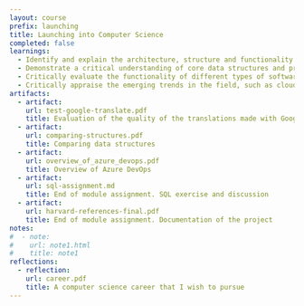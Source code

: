 ```yaml
---
layout: course
prefix: launching
title: Launching into Computer Science
completed: false
learnings:
  - Identify and explain the architecture, structure and functionality of basic components of computer system.
  - Demonstrate a critical understanding of core data structures and programming concepts, including algorithm computability.
  - Critically evaluate the functionality of different types of software, i.e., operating system, utility programs, languages and applications.
  - Critically appraise the emerging trends in the field, such as cloud computing, big data, cyber security, and the professional and ethical requirements for dealing with such contemporary computer-based technologies.
artifacts:
  - artifact:
    url: test-google-translate.pdf
    title: Evaluation of the quality of the translations made with Google Translate
  - artifact:
    url: comparing-structures.pdf
    title: Comparing data structures
  - artifact:
    url: overview_of_azure_devops.pdf
    title: Overview of Azure DevOps
  - artifact:
    url: sql-assignment.md
    title: End of module assignment. SQL exercise and discussion
  - artifact:
    url: harvard-references-final.pdf
    title: End of module assignment. Documentation of the project
notes:
#  - note:
#    url: note1.html
#    title: note1
reflections:
  - reflection:
    url: career.pdf
    title: A computer science career that I wish to pursue
---
```

